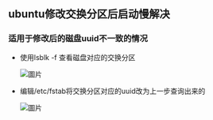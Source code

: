 ## ubuntu修改交换分区后启动慢解决
### 适用于修改后的磁盘uuid不一致的情况
* 使用lsblk -f 查看磁盘对应的交换分区

  ![圖片](https://user-images.githubusercontent.com/28209685/135009999-ca9774cd-160c-4e2e-a6b2-e84d8323c4e2.png)
* 编辑/etc/fstab将交换分区对应的uuid改为上一步查询出来的

  ![圖片](https://user-images.githubusercontent.com/28209685/135010203-85dde139-aeab-4890-a3e3-68f7c0ab0ce9.png)
